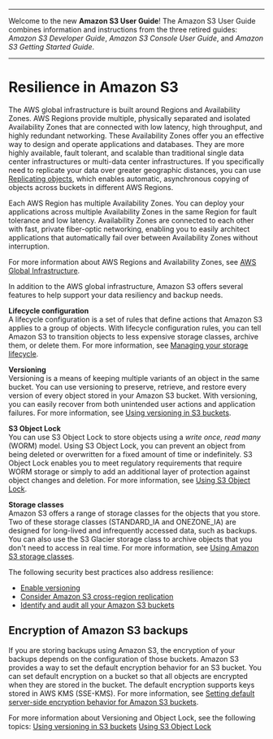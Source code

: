 --------

Welcome to the new **Amazon S3 User Guide**\! The Amazon S3 User Guide combines information and instructions from the three retired guides: *Amazon S3 Developer Guide*, *Amazon S3 Console User Guide*, and *Amazon S3 Getting Started Guide*\.

--------

# Resilience in Amazon S3<a name="disaster-recovery-resiliency"></a>

The AWS global infrastructure is built around Regions and Availability Zones\. AWS Regions provide multiple, physically separated and isolated Availability Zones that are connected with low latency, high throughput, and highly redundant networking\. These Availability Zones offer you an effective way to design and operate applications and databases\. They are more highly available, fault tolerant, and scalable than traditional single data center infrastructures or multi\-data center infrastructures\. If you specifically need to replicate your data over greater geographic distances, you can use [Replicating objects](replication.md), which enables automatic, asynchronous copying of objects across buckets in different AWS Regions\.

Each AWS Region has multiple Availability Zones\. You can deploy your applications across multiple Availability Zones in the same Region for fault tolerance and low latency\. Availability Zones are connected to each other with fast, private fiber\-optic networking, enabling you to easily architect applications that automatically fail over between Availability Zones without interruption\.

For more information about AWS Regions and Availability Zones, see [AWS Global Infrastructure](https://aws.amazon.com/about-aws/global-infrastructure/)\.

In addition to the AWS global infrastructure, Amazon S3 offers several features to help support your data resiliency and backup needs\.

**Lifecycle configuration**  
A lifecycle configuration is a set of rules that define actions that Amazon S3 applies to a group of objects\. With lifecycle configuration rules, you can tell Amazon S3 to transition objects to less expensive storage classes, archive them, or delete them\. For more information, see [Managing your storage lifecycle](object-lifecycle-mgmt.md)\.

**Versioning**  
Versioning is a means of keeping multiple variants of an object in the same bucket\. You can use versioning to preserve, retrieve, and restore every version of every object stored in your Amazon S3 bucket\. With versioning, you can easily recover from both unintended user actions and application failures\. For more information, see [Using versioning in S3 buckets](Versioning.md)\.

**S3 Object Lock**  
You can use S3 Object Lock to store objects using a *write once, read many* \(WORM\) model\. Using S3 Object Lock, you can prevent an object from being deleted or overwritten for a fixed amount of time or indefinitely\. S3 Object Lock enables you to meet regulatory requirements that require WORM storage or simply to add an additional layer of protection against object changes and deletion\. For more information, see [Using S3 Object Lock](object-lock.md)\.

**Storage classes**  
Amazon S3 offers a range of storage classes for the objects that you store\. Two of these storage classes \(STANDARD\_IA and ONEZONE\_IA\) are designed for long\-lived and infrequently accessed data, such as backups\. You can also use the S3 Glacier storage class to archive objects that you don't need to access in real time\. For more information, see [Using Amazon S3 storage classes](storage-class-intro.md)\.

The following security best practices also address resilience:
+ [Enable versioning](security-best-practices.md#versioning)
+ [Consider Amazon S3 cross-region replication](security-best-practices.md#cross-region)
+ [Identify and audit all your Amazon S3 buckets](security-best-practices.md#audit)

## Encryption of Amazon S3 backups<a name="backup-encryption"></a>

If you are storing backups using Amazon S3, the encryption of your backups depends on the configuration of those buckets\. Amazon S3 provides a way to set the default encryption behavior for an S3 bucket\. You can set default encryption on a bucket so that all objects are encrypted when they are stored in the bucket\. The default encryption supports keys stored in AWS KMS \(SSE\-KMS\)\. For more information, see [ Setting default server\-side encryption behavior for Amazon S3 buckets](bucket-encryption.md)\.

For more information about Versioning and Object Lock, see the following topics: [Using versioning in S3 buckets](Versioning.md) [Using S3 Object Lock](object-lock.md) 